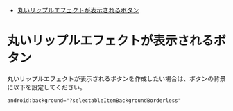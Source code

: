 <!-- TOC START min:1 max:3 link:true asterisk:false update:true -->
- [丸いリップルエフェクトが表示されるボタン](#丸いリップルエフェクトが表示されるボタン)
<!-- TOC END -->


# 丸いリップルエフェクトが表示されるボタン

丸いリップルエフェクトが表示されるボタンを作成したい場合は、ボタンの背景に以下を設定してください。

```xml
android:background="?selectableItemBackgroundBorderless"
```
